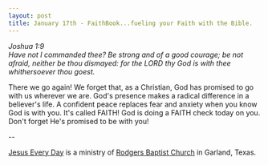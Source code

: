 ```yaml
---
layout: post
title: January 17th - FaithBook...fueling your Faith with the Bible.
---
```


_Joshua 1:9  
Have not I commanded thee? Be strong and of a good courage; be not
afraid, neither be thou dismayed: for the LORD thy God is with thee
whithersoever thou goest._

There we go again! We forget that, as a Christian, God has promised
to go with us wherever we are. God's presence makes a radical
difference in a believer's life. A confident peace replaces fear and
anxiety when you know God is with you. It's called FAITH! God is
doing a FAITH check today on you. Don't forget He's promised to be
with you!

 --

<a href=http://jesuseveryday.net>Jesus Every Day</a> is a ministry of <a href=http://rodgersbaptist.net>Rodgers Baptist Church</a> in Garland, Texas.
